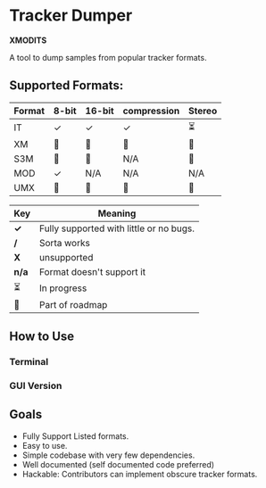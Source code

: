 # Tracker Dumper

**XMODITS**

A tool to dump samples from popular tracker formats.


## Supported Formats:
|Format| 8-bit| 16-bit| compression|Stereo|
| --- | --- | --- | --- | --- |
|IT| ✓|✓|✓|⏳|
| XM  | 🚧| 🚧| 🚧| 🚧|
| S3M | 🚧| 🚧| N/A| 🚧|
| MOD | ✓| N/A| N/A| N/A|
| UMX | 🚧| 🚧| 🚧| 🚧|


|Key| Meaning|
|---|---|
|**✓** | Fully supported with little or no bugs.|
| **/** | Sorta works|
| **X** | unsupported |
| **n/a** | Format doesn't support it|
| ⏳ | In progress|
| 🚧 | Part of roadmap |

## How to Use
### Terminal 

### GUI Version


## Goals
* Fully Support Listed formats.
* Easy to use.
* Simple codebase with very few dependencies. 
* Well documented (self documented code preferred)
* Hackable: Contributors can implement obscure tracker formats. 
